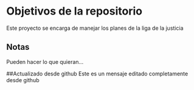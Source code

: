 # Objetivos de la repositorio

Este proyecto se encarga de manejar los planes de la liga de la justicia


## Notas
Pueden hacer lo que quieran...


##Actualizado desde github 
Este es un mensaje editado  completamente desde github
